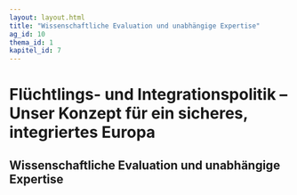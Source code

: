 ```yaml
---
layout: layout.html
title: "Wissenschaftliche Evaluation und unabhängige Expertise"
ag_id: 10
thema_id: 1
kapitel_id: 7
---
```


# Flüchtlings- und Integrationspolitik – Unser Konzept für ein sicheres, integriertes Europa

## Wissenschaftliche Evaluation und unabhängige Expertise

